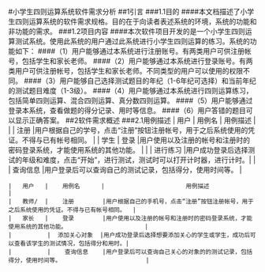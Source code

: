 #小学生四则运算系统软件需求分析
##1引言
###1.1目的
####本文档描述了小学生四则运算系统的软件需求规格。目的在于向读者表述系统的环境，系统的功能和非功能的需求。
###1.2项目内容
####本次软件项目开发的是一个小学生四则运算测试系统。使用此系统的用户通过此系统进行小学生四则运算的练习。系统的功能如下：
####（1）用户能够通过本系统进行注册账号。有两类用户可供注册帐号，包括学生和家长老师。
####（2）用户能够通过本系统进行登录账号。有两类用户可供注册帐号，包括学生和家长老师。不同类型的用户可以使用的权限不同。
####（3）用户能够自己选择测试题目的年纪（1-6年纪可选择）和当前年纪的测试题目难度（1-3级）。
####（4）用户能够通过本系统进行四则运算练习，包括简单四则运算、混合四则运算、真分数四则运算。
####（5）用户能够通过登录本系统，查看做题的得分记录、用时等信息。
####（6）用户答错的题目可以显示正确答案。
##2软件需求概述
###2.1用例描述
    |   用户   |    用例名    |                       用例描述                                                            |
    |          |    注册      |用户根据自己的学号，点击“注册”按钮注册帐号，用于之后系统使用的凭证。不得与已有帐号相同。  |
    |   学生   |    登录      |用户使用以及注册的帐号和注册时的密码登录系统，才能使用系统的其他功能。                    |
    |          |    进行练习  |用户成功登录后选择测试的年级和难度，点击“开始”，进行测试，测试时可以打开计时器，进行计时。|
    |          |    查询信息  |用户登录后可以查询自己的测试记录，包括得分，使用时间等。                                   |



    |   用户   |    用例名      |                       用例描述                                                              |
    |   教师/  |    注册        |用户根据自己的手机号，点击“注册”按钮注册帐号，用于之后系统使用的凭证。不得与已有帐号相同。  |
    |   家长   |    登录        |用户使用以及注册的帐号和注册时的密码登录系统，才能使用系统的其他功能。                      |
    |          |  添加关心对象  |用户成功登录后选择想要添加关心的学生或学生，成功后可以查看该学生的测试情况，包括得分和用时。|
    |          |    查询信息    |用户登录后可以查询自己关心的对象的的测试记录，包括得分，使用时间等。                        |

 	
 	


